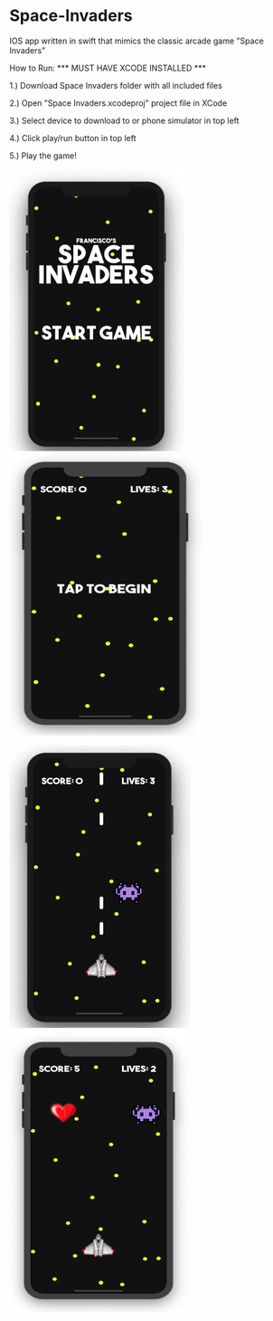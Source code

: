 # Space-Invaders
IOS app written in swift that mimics the classic arcade game "Space Invaders"

How to Run: *** MUST HAVE XCODE INSTALLED ***

1.) Download Space Invaders folder with all included files

2.) Open "Space Invaders.xcodeproj" project file in XCode

3.) Select device to download to or phone simulator in top left

4.) Click play/run button in top left 

5.) Play the game!

<img src = "images/main_menu.png" width = "310" height = "500">  <img src = "images/begin.png" width = "340" height = "500">

<img src = "images/shooting.png" width = "320" height = "500">  <img src = "images/life_enemy.png" width = "320" height = "500">
